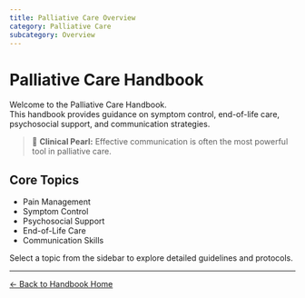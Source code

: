 ```yaml
---
title: Palliative Care Overview
category: Palliative Care
subcategory: Overview
---
```


# Palliative Care Handbook

Welcome to the Palliative Care Handbook.  
This handbook provides guidance on symptom control, end-of-life care, psychosocial support, and communication strategies.

> 📌 **Clinical Pearl:** Effective communication is often the most powerful tool in palliative care.

## Core Topics
- Pain Management
- Symptom Control
- Psychosocial Support
- End-of-Life Care
- Communication Skills

Select a topic from the sidebar to explore detailed guidelines and protocols.

---
[← Back to Handbook Home](/handbook)